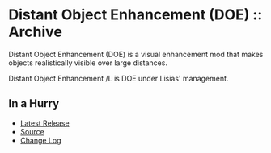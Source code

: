 # Distant Object Enhancement (DOE) :: Archive

Distant Object Enhancement (DOE) is a visual enhancement mod that makes objects realistically visible over large distances.

Distant Object Enhancement /L is DOE under Lisias' management.


## In a Hurry

* [Latest Release](https://github.com/net-lisias-ksp/DistantObject/releases)
* [Source](https://github.com/net-lisias-ksp/DistantObject)
* [Change Log](./CHANGE_LOG.md)
